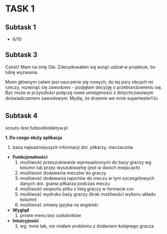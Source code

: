 # TASK 1 
## Subtask 1 
* 6/10
## Subtask 3 
Cześć! Mam na imię Ola. Zdecydowałam się wziąć udział w projekcie, bo lubię wyzwania. 

Moim głównym celem jest nauczenie się nowych, do tej pory obcych mi rzeczy, rozwinąć się zawodowo - podjęłam decyzję o przebranżowieniu się. Być może w przyszłości połączę nowe umiejętności z dotychczasowym doświadczeniem zawodowym. Myślę, że drzemie we mnie supertester!!👍
## Subtask 4
scouts-test.futboolkolektyw.pl

**1. Do czego służy aplikacja**
  1. baza najważniejszych informacji dot. piłkarzy, meczeczów
* **Funkcjonalności**
  1. możliwość przeszukiwanie wprowadzonych do bazy graczy wg kolumn lub przez wyszukiwarkę (jest w dwóch miejscach)
  2. możliwość dodawania meczów do graczy
  3. możliwość dodawania raportów do meczu w tym szczegółowych danych dot. grania piłkarza podczas meczu
  4. możliwość eksportu pliku z listą graczy w formacie csv
  5. mośliwość wydruku bazy graczy (brak możliwości wyboru układu kolumn) 
  6. możliwość zmiany języka na angielski
* **Wygląd**
  1. proste menu bez ozdobników
* **Intuicyjność**
  1. wg. mnie tak, nie miałam problemu z dodaniem kolejnego gracza

